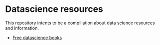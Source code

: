 # Datascience resources

This repository intents to be a compillation about data science resources and information.

* [Free datascience books](free-books.md)
